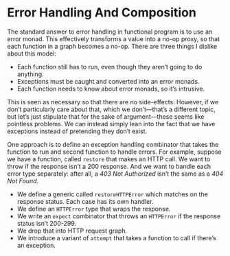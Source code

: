 # Error Handling And Composition

The standard answer to error handling in functional program is to use an error monad. This effectively transforms a value into a no-op proxy, so that each function in a graph becomes a no-op. There are three things I dislike about this model:

- Each function still has to run, even though they aren’t going to do anything.
- Exceptions must be caught and converted into an error monads.
- Each function needs to know about error monads, so it’s intrusive.

This is seen as necessary so that there are no side-effects. However, if we don’t particularly care about that, which we don’t—that’s a different topic, but let’s just stipulate that for the sake of argument—these seems like pointless problems. We can instead simply lean into the fact that we have exceptions instead of pretending they don’t exist.

One approach is to define an exception handling combinator that takes the function to run and second function to handle errors. For example, suppose we have a function, called `restore` that makes an HTTP call. We want to throw if the response isn’t a 200 response. And we want to handle each error type separately: after all, a *403 Not Authorized* isn’t the same as a *404 Not Found*.

- We define a generic called `restoreHTTPError` which matches on the response status. Each case has its own handler.
- We define an `HTTPError` type that wraps the response.
- We write an `expect` combinator that throws an `HTTPError` if the response status isn’t 200-299.
- We drop that into HTTP request graph.
- We introduce a variant of `attempt` that takes a function to call if there’s an exception.



